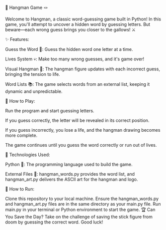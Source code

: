 🎯 Hangman Game 🪢

Welcome to Hangman, a classic word-guessing game built in Python! In this game, you'll attempt to uncover a hidden word by guessing letters. But beware—each wrong guess brings you closer to the gallows! ⚔️


✨ Features:

Guess the Word 🔡: Guess the hidden word one letter at a time.

Lives System 💀: Make too many wrong guesses, and it's game over!

Visual Hangman 🎨: The hangman figure updates with each incorrect guess, bringing the tension to life.

Word Lists 📚: The game selects words from an external list, keeping it dynamic and unpredictable.

🚀 How to Play:

Run the program and start guessing letters.

If you guess correctly, the letter will be revealed in its correct position.

If you guess incorrectly, you lose a life, and the hangman drawing becomes more complete.

The game continues until you guess the word correctly or run out of lives.

🔧 Technologies Used:

Python 🐍: The programming language used to build the game.

External Files 📁: hangman_words.py provides the word list, and hangman_art.py delivers the ASCII art for the hangman and logo.

📜 How to Run:

Clone this repository to your local machine.
Ensure the hangman_words.py and hangman_art.py files are in the same directory as your main.py file.
Run main.py in your terminal or Python environment to start the game.
🏆 Can You Save the Day?
Take on the challenge of saving the stick figure from doom by guessing the correct word. Good luck!

